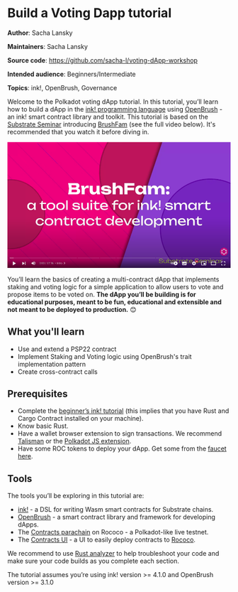 # Build a Voting Dapp tutorial

**Author**: Sacha Lansky

**Maintainers**: Sacha Lansky

**Source code**: https://github.com/sacha-l/voting-dApp-workshop

**Intended audience**: Beginners/Intermediate

**Topics**: ink!, OpenBrush, Governance

Welcome to the Polkadot voting dApp tutorial. In this tutorial, you’ll learn how to build a dApp in the [ink! programming language](https://use.ink/) using [OpenBrush](https://parity.link/BgsMh) - an ink! smart contract library and toolkit. 
This tutorial is based on the [Substrate Seminar](https://substrate.io/ecosystem/resources/seminar/) introducing [BrushFam](https://brushfam.io/) (see the full video below). It's recommended that you watch it before diving in.

[![Video](../assets/seminar-thumbnail.png)](https://parity.link/V05wd)

You’ll learn the basics of creating a multi-contract dApp that implements staking and voting logic for a simple application to allow users to vote and propose items to be voted on. **The dApp you’ll be building is for educational purposes, meant to be fun, educational and extensible and not meant to be deployed to production.** 😊

<!-- slide:break -->

<!-- tabs:start -->

## What you'll learn

- Use and extend a PSP22 contract
- Implement Staking and Voting logic using OpenBrush's trait implementation pattern
- Create cross-contract calls

## Prerequisites

- Complete the [beginner’s ink! tutorial](https://docs.substrate.io/tutorials/smart-contracts/develop-a-smart-contract/) (this implies that you have Rust and Cargo Contract installed on your machine).
- Know basic Rust.
- Have a wallet browser extension to sign transactions. We recommend [Talisman](https://parity.link/cdiFF) or the [Polkadot JS extension](https://parity.link/B3LUZ).
- Have some ROC tokens to deploy your dApp. Get some from the [faucet here](https://parity.link/4e43J).

## Tools

The tools you’ll be exploring in this tutorial are: 

- [ink!](https://parity.link/Kb89s) - a DSL for writing Wasm smart contracts for Substrate chains.
- [OpenBrush](https://parity.link/BgsMh) - a smart contract library and framework for developing dApps.
- The [Contracts parachain](https://use.ink/testnet#what-is-the-contracts-parachain) on Rococo - a Polkadot-like live testnet.
- The [Contracts UI](https://contracts-ui.substrate.io/) - a UI to easily deploy contracts to [Rococo](https://substrate.io/developers/rococo-network/).

We recommend to use [Rust analyzer](https://rust-analyzer.github.io/) to help troubleshoot your code and make sure your code builds as you complete each section.

The tutorial assumes you’re using ink! version >= 4.1.0 and OpenBrush version >= 3.1.0

<!-- tabs:end -->